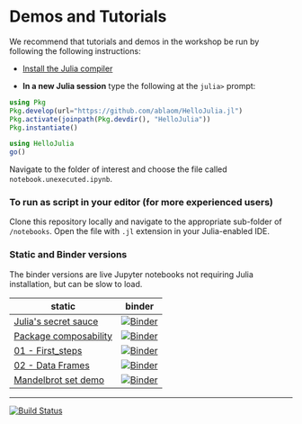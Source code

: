 # Demos and Tutorials

We recommend that tutorials and demos in the workshop be run by
following the following instructions:

- [Install the Julia compiler](FIRST_STEPS.md)

- **In a new Julia session** type the following at the `julia>` prompt:

```julia
using Pkg
Pkg.develop(url="https://github.com/ablaom/HelloJulia.jl")
Pkg.activate(joinpath(Pkg.devdir(), "HelloJulia"))
Pkg.instantiate()

using HelloJulia
go()
```

Navigate to the folder of interest and choose the file called
`notebook.unexecuted.ipynb`.


### To run as script in your editor (for more experienced users)

Clone this repository locally and navigate to the appropriate sub-folder of
`/notebooks`. Open the file with `.jl` extension in your Julia-enabled
IDE.


### Static and Binder versions

The binder versions are live Jupyter notebooks not requiring Julia
installation, but can be slow to load.

static | binder
-------|-------
[Julia's secret sauce](notebooks/secret_sauce/notebook.ipynb) | [![Binder](https://mybinder.org/badge_logo.svg)](https://mybinder.org/v2/gh/ablaom/HelloJulia.jl/dev?labpath=notebooks%2Fsecret_sauce%2Fnotebook.ipynb)
[Package composability](notebooks/pkg_composability/notebook.ipynb) | [![Binder](https://mybinder.org/badge_logo.svg)](https://mybinder.org/v2/gh/ablaom/HelloJulia.jl/dev?labpath=notebooks%2Fpkg_composability%2Fnotebook.ipynb)
[01 - First_steps](notebooks/01_first_steps/notebook.unexecuted.ipynb) | [![Binder](https://mybinder.org/badge_logo.svg)](https://mybinder.org/v2/gh/ablaom/HelloJulia.jl/dev?labpath=notebooks%2F01_first_steps%2Fnotebook.unexecuted.ipynb)
[02 - Data Frames](notebooks/02_dataframes/notebook.ipynb) | [![Binder](https://mybinder.org/badge_logo.svg)](https://mybinder.org/v2/gh/ablaom/HelloJulia.jl/dev?labpath=notebooks%2F02_dataframes%2Fnotebook.ipynb)
[Mandelbrot set demo](notebooks/mandelbrot/notebook.ipynb) | [![Binder](https://mybinder.org/badge_logo.svg)](https://mybinder.org/v2/gh/ablaom/HelloJulia.jl/dev?labpath=notebooks%2Fmandelbrot%2Fnotebook.ipynb)


---

[![Build Status](https://github.com/ablaom/HelloJulia.jl/workflows/CI/badge.svg)](https://github.com/ablaom/HelloJulia.jl/actions) 
